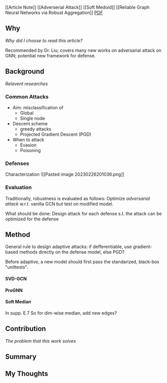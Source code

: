 [[Article Note]]
[[Adverserial Attack]] [[Soft Medoid]] [[Reliable Graph Neural Networks via Robust Aggregation]]
[PDF](files/)

## Why 
*Why did I choose to read this article?*

Recommended by Dr. Liu; covers many new works on adversarial attack on GNN; potential new framework for defense.



## Background
*Relavent researches*

### Common Attacks
- Aim: misclassification of
	- Global
	- Single node
- Descent scheme
	- greedy attacks
	- Projected Gradient Descent (PGD)
- When to attack
	- Evasion
	- Poisoning

### Defenses
Characterization
![[Pasted image 20230226201036.png]]


### Evaluation

Traditionally, robustness is evaluated as follows:
	Optimize *adversarial attack* w.r.t. vanilla GCN but test on modified model.

What should be done: 
	Design attack for each defense s.t. the attack can be optimized for the defense


## Method

General rule to design adaptive attacks: if defferentiable, use gradient-based methods directly on the defense model, else PGD?

Before adaptive, a new model should first pass the standarized, black-box "unittests".

#### SVD-GCN

#### ProGNN

#### Soft Median
In supp. E.7
So for dim-wise median, add new edges? 


## Contribution
*The problem that this work solves*



## Summary


## My Thoughts